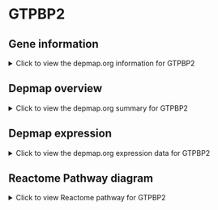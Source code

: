 <h1>GTPBP2</h1>

<h2>Gene information</h2>
<details>
  <summary>Click to view the depmap.org information for GTPBP2</summary>
  <iframe src="https://depmap.org/portal/gene/GTPBP2?tab=about" style="border:none;width:100%;height:800px"></iframe>
</details>

<h2>Depmap overview</h2>
<details>
  <summary>Click to view the depmap.org summary for GTPBP2</summary>
  <iframe src="https://depmap.org/portal/gene/GTPBP2?tab=overview" style="border:none;width:100%;height:800px"></iframe>
</details>

<h2>Depmap expression</h2>
<details>
  <summary>Click to view the depmap.org expression data for GTPBP2</summary>
  <iframe src="https://depmap.org/portal/gene/GTPBP2?tab=characterization" style="border:none;width:100%;height:800px"></iframe>
</details>



<h2>Reactome Pathway diagram</h2>
<details>
  <summary>Click to view Reactome pathway for GTPBP2</summary>
  <p>Platelet degranulation </p>
  <iframe src="https://reactome.org/PathwayBrowser/#/R-HSA-114608" style="border:none;width:100%;height:800px"></iframe>
</details>



